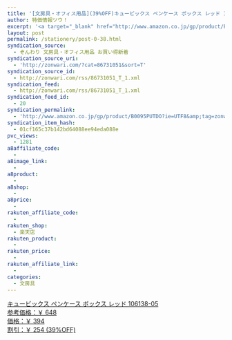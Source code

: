 ```yaml
---
title: '[文房具・オフィス用品](39%OFF)キュービックス ペンケース ボックス レッド 106138-05 ￥394'
author: 特価情報ツウ！
excerpt: '<a target="_blank" href="http://www.amazon.co.jp/gp/product/B0095PUTDO?ie=UTF8&amp;tag=zonwari-22&amp;linkCode=as2&amp;camp=247&amp;creative=7399&amp;creativeASIN=B0095PUTDO"><img src="http://ecx.images-amazon.com/images/I/41Tkh6HZxcL._SL100_.jpg"><br>&#12461;&#12517;&#12540;&#12499;&#12483;&#12463;&#12473; &#12506;&#12531;&#12465;&#12540;&#12473; &#12508;&#12483;&#12463;&#12473; &#12524;&#12483;&#12489; 106138-05<br>&#21442;&#32771;&#20385;&#26684;&#65306;&#65509; 648<br>&#20385;&#26684;&#65306;&#65509; 394<br>&#21106;&#24341;&#65306;&#65509; 254 (39%OFF)</a>'
layout: post
permalink: /stationery/post-0-38.html
syndication_source:
  - ぞんわり 文房具・オフィス用品 お買い得新着
syndication_source_uri:
  - 'http://zonwari.com/?cat=86731051&sort=T'
syndication_source_id:
  - http://zonwari.com/rss/86731051_T_1.xml
syndication_feed:
  - http://zonwari.com/rss/86731051_T_1.xml
syndication_feed_id:
  - 20
syndication_permalink:
  - 'http://www.amazon.co.jp/gp/product/B0095PUTDO?ie=UTF8&amp;tag=zonwari-22&amp;linkCode=as2&amp;camp=247&amp;creative=7399&amp;creativeASIN=B0095PUTDO'
syndication_item_hash:
  - 01cf165c37b142bd64088ee94eda088e
pvc_views:
  - 1281
a8affiliate_code:
  - 
a8image_link:
  - 
a8product:
  - 
a8shop:
  - 
a8price:
  - 
rakuten_affiliate_code:
  - 
rakuten_shop:
  - 楽天店
rakuten_product:
  - 
rakuten_price:
  - 
rakuten_affiliate_link:
  - 
categories:
  - 文房具
---
```

[<img src='http://i2.wp.com/ecx.images-amazon.com/images/I/41Tkh6HZxcL._SL150_.jpg?w=546' title="" alt="" data-recalc-dims="1" />  
キュービックス ペンケース ボックス レッド 106138-05  
参考価格：￥ 648  
価格：￥ 394  
割引：￥ 254 (39%OFF)][1]

 [1]: http://www.amazon.co.jp/gp/product/B0095PUTDO?ie=UTF8&#038;tag=tokkajohotsu-22&#038;linkCode=as2&#038;camp=247&#038;creative=7399&#038;creativeASIN=B0095PUTDO